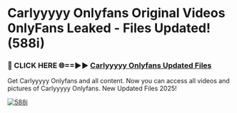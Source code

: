 # Carlyyyyy Onlyfans Original Videos 0nlyFans Leaked - Files Updated! (588i)

<h3>🔴 CLICK HERE 🌐==►► <a href="https://tinyurl.com/3hn5wdd3" rel="nofollow">Carlyyyyy Onlyfans Updated Files</a></h3>

Get Carlyyyyy Onlyfans and all content. Now you can access all videos and pictures of Carlyyyyy Onlyfans. New Updated Files 2025!

[![588i](https://i.imgur.com/4HnBqBT.gif)](https://tinyurl.com/3hn5wdd3)
